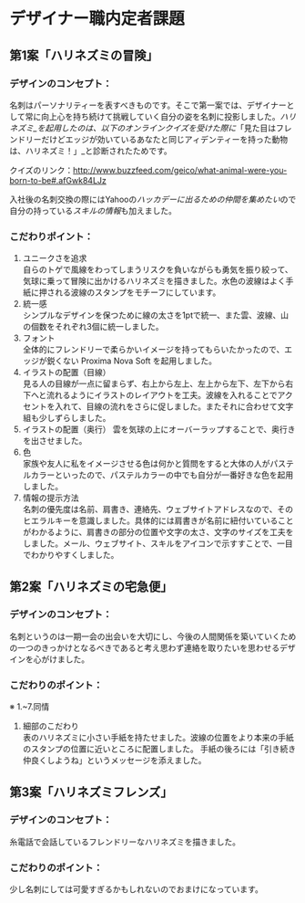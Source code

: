 # デザイナー職内定者課題

## 第1案「ハリネズミの冒険」

### デザインのコンセプト：
名刺はパーソナリティーを表すべきものです。そこで第一案では、デザイナーとして常に向上心を持ち続けて挑戦していく自分の姿を名刺に投影しました。_ハリネズミ_を起用したのは、以下のオンラインクイズを受けた際に_「見た目はフレンドリーだけどエッジが効いているあなたと同じアィデンティーを持った動物は、ハリネズミ！」_と診断されたためです。

クイズのリンク：http://www.buzzfeed.com/geico/what-animal-were-you-born-to-be#.afGwk84LJz

入社後の名刺交換の際にはYahooの*ハッカデーに出るための仲間を集めたい*ので自分の持っている*スキルの情報*も加えました。


### こだわりポイント：
1. ユニークさを追求  
自らのトゲで風線をわってしまうリスクを負いながらも勇気を振り絞って、気球に乗って冒険に出かけるハリネズミを描きました。水色の波線はよく手紙に押される波線のスタンプをモチーフにしています。
2. 統一感  
  シンプルなデザインを保つために線の太さを1ptで統一、また雲、波線、山の個数をそれぞれ3個に統一しました。
3. フォント  
  全体的にフレンドリーで柔らかいイメージを持ってもらいたかったので、エッジが鋭くない Proxima Nova Soft を起用しました。
4. イラストの配置（目線）  
  見る人の目線が一点に留まらず、右上から左上、左上から左下、左下から右下へと流れるようにイラストのレイアウトを工夫。波線を入れることでアクセントを入れて、目線の流れをさらに促しました。またそれに合わせて文字組も少しずらしました。
5. イラストの配置（奥行）
  雲を気球の上にオーバーラップすることで、奥行きを出させました。
6. 色  
  家族や友人に私をイメージさせる色は何かと質問をすると大体の人がパステルカラーといったので、パステルカラーの中でも自分が一番好きな色を起用しました。
7. 情報の提示方法  
  名刺の優先度は名前、肩書き、連絡先、ウェブサイトアドレスなので、そのヒエラルキーを意識しました。具体的には肩書きが名前に紐付いていることがわかるように、肩書きの部分の位置や文字の太さ、文字のサイズを工夫をしました。メール、ウェブサイト、スキルをアイコンで示すすことで、一目でわかりやすくしました。

## 第2案「ハリネズミの宅急便」

### デザインのコンセプト：
名刺というのは一期一会の出会いを大切にし、今後の人間関係を築いていくための一つのきっかけとなるべきであると考え思わず連絡を取りたいを思わせるデザインを心がけました。

### こだわりのポイント：
※ 1.~7.同情  
1. 細部のこだわり  
  表のハリネズミに小さい手紙を持たせました。波線の位置をより本来の手紙のスタンプの位置に近いところに配置しました。
  手紙の後ろには「引き続き仲良くしようね」というメッセージを添えました。

## 第3案「ハリネズミフレンズ」
### デザインのコンセプト：
糸電話で会話しているフレンドリーなハリネズミを描きました。
### こだわりのポイント：
少し名刺にしては可愛すぎるかもしれないのでおまけになっています。